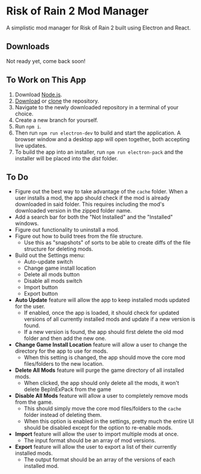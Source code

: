 # Risk of Rain 2 Mod Manager

A simplistic mod manager for Risk of Rain 2 built using Electron and React.

## Downloads

Not ready yet, come back soon!

## To Work on This App

1. Download [Node.js](https://nodejs.org/en/).
2. [Download](https://github.com/jeremyd4500/Risk-of-Rain-2-Mod-Manager/archive/master.zip) or [clone](https://github.com/jeremyd4500/Risk-of-Rain-2-Mod-Manager.git) the repository.
3. Navigate to the newly downloaded repository in a terminal of your choice.
4. Create a new branch for yourself.  
5. Run `npm i`.
6. Then run `npm run electron-dev` to build and start the application. A browser window and a desktop app will open together, both accepting live updates.
7. To build the app into an installer, run `npm run electron-pack` and the installer will be placed into the *dist* folder.

## To Do

- Figure out the best way to take advantage of the `cache` folder. When a user installs a mod, the app should check if the mod is already downloaded in said folder. This requires including the mod's downloaded version in the zipped folder name.
- Add a search bar for both the "Not Installed" and the "Installed" windows.
- Figure out functionality to uninstall a mod.
- Figure out how to build trees from the file structure.
  - Use this as "snapshots" of sorts to be able to create diffs of the file structure for deleting mods.
- Build out the Settings menu:
  - Auto-update switch
  - Change game install location
  - Delete all mods button
  - Disable all mods switch
  - Import button
  - Export button
- **Auto Update** feature will allow the app to keep installed mods updated for the user.
  - If enabled, once the app is loaded, it should check for updated versions of all currently installed mods and update if a new version is found.
  - If a new version is found, the app should first delete the old mod folder and then add the new one.
- **Change Game Install Location** feature will allow a user to change the directory for the app to use for mods.
  - When this setting is changed, the app should move the core mod files/folders to the new location.
- **Delete All Mods** feature will purge the game directory of all installed mods.
  - When clicked, the app should only delete all the mods, it won't delete BepInExPack from the game
- **Disable All Mods** feature will allow a user to completely remove mods from the game.
  - This should simply move the core mod files/folders to the `cache` folder instead of deleting them.
  - When this option is enabled in the settings, pretty much the entire UI should be disabled except for the option to re-enable mods.
- **Import** feature will allow the user to import multiple mods at once.
  - The input format should be an array of mod versions.
- **Export** feature will allow the user to export a list of their currently installed mods.
  - The output format should be an array of the versions of each installed mod.
